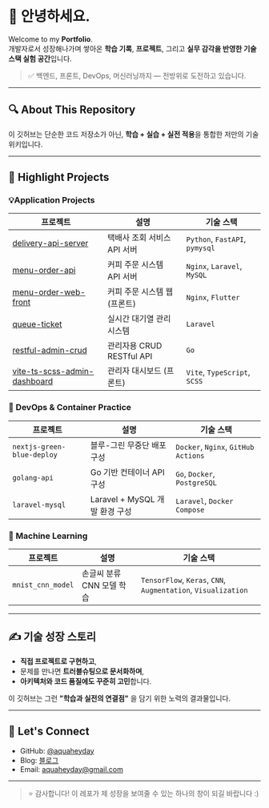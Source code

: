 # 👋 안녕하세요.

Welcome to my **Portfolio**.  
 개발자로서 성장해나가며 쌓아온 **학습 기록**, **프로젝트**, 그리고 **실무 감각을 반영한 기술 스택 실험 공간**입니다.

> ✅ 백엔드, 프론트, DevOps, 머신러닝까지 — 전방위로 도전하고 있습니다.

---

## 🔍 About This Repository

이 깃허브는 단순한 코드 저장소가 아닌, **학습 + 실습 + 실전 적용**을 통합한 저만의 기술 위키입니다.

---

## 🚀 Highlight Projects

### 💡Application Projects

| 프로젝트 | 설명 | 기술 스택 |
|----------|------|-----------|
| [delivery-api-server](https://github.com/aquaheyday/study-log/tree/main/projects/application/delivery-api-server) | 택배사 조회 서비스 API 서버 | `Python`, `FastAPI`, `pymysql` |
| [menu-order-api](./application/menu-order-api) | 커피 주문 시스템 API 서버 | `Nginx`, `Laravel`, `MySQL` |
| [menu-order-web-front](./application/menu-order-web-front) | 커피 주문 시스템 웹 (프론트) | `Nginx`, `Flutter` |
| [queue-ticket](./application/queue-ticket) | 실시간 대기열 관리 시스템 | `Laravel` | 
| [restful-admin-crud](./application/restful-admin-crud) | 관리자용 CRUD RESTful API | `Go` |
| [vite-ts-scss-admin-dashboard](./application/vite-ts-scss-admin-dashboard) | 관리자 대시보드 (프론트) | `Vite`, `TypeScript`, `SCSS` | 

### 🐳 DevOps & Container Practice

| 프로젝트 | 설명 | 기술 스택 |
|----------|------|-----------|
| `nextjs-green-blue-deploy` | 블루-그린 무중단 배포 구성 | `Docker`, `Nginx`, `GitHub Actions` |
| `golang-api` | Go 기반 컨테이너 API 구성 | `Go`, `Docker`, `PostgreSQL` |
| `laravel-mysql` | Laravel + MySQL 개발 환경 구성 | `Laravel`, `Docker Compose` |

### 🤖 Machine Learning

| 프로젝트 | 설명 | 기술 스택 |
|----------|------|-----------|
| `mnist_cnn_model` | 손글씨 분류 CNN 모델 학습 | `TensorFlow`, `Keras`, `CNN`, `Augmentation`, `Visualization` |

---

## ✍ 기술 성장 스토리

- **직접 프로젝트로 구현하고**,  
- 문제를 만나면 **트러블슈팅으로 문서화하며**,  
- **아키텍처와 코드 품질에도 꾸준히 고민**합니다.

이 깃허브는 그런 **"학습과 실전의 연결점"** 을 담기 위한 노력의 결과물입니다.

---

## 🔗 Let's Connect

- GitHub: [@aquaheyday](https://github.com/aquaheyday)
- Blog: [블로그](https://aquaheyday.tistory.com)
- Email: aquaheyday@gmail.com

---

> ⭐️ 감사합니다! 이 레포가 제 성장을 보여줄 수 있는 하나의 창이 되길 바랍니다 :)
